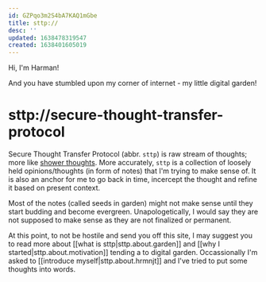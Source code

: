 ```yaml
---
id: GZPqo3m2S4bA7KAQ1mGbe
title: sttp://
desc: ''
updated: 1638478319547
created: 1638401605019
---
```


Hi, I'm Harman! 

And you have stumbled upon my corner of internet - my little digital garden!

# sttp://secure-thought-transfer-protocol

Secure Thought Transfer Protocol (abbr. `sttp`) is raw stream of thoughts; more like [shower thoughts](https://www.reddit.com/r/Showerthoughts/). More accurately, `sttp` is a collection of loosely held opinions/thoughts (in form of notes) that I'm trying to make sense of. It is also an anchor for me to go back in time, incercept the thought and refine it based on present context.

Most of the notes (called seeds in garden) might not make sense until they start budding and become evergreen. Unapologetically, I would say they are not supposed to make sense as they are not finalized or permanent.

At this point, to not be hostile and send you off this site, I may suggest you to read more about [[what is sttp|sttp.about.garden]] and [[why I started|sttp.about.motivation]] tending a to digital garden. Occassionally I'm asked to [[introduce myself|sttp.about.hrmnjt]] and I've tried to put some thoughts into words. 
